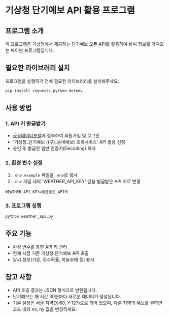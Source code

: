 # 기상청 단기예보 API 활용 프로그램

## 프로그램 소개
이 프로그램은 기상청에서 제공하는 단기예보 오픈 API를 활용하여 날씨 정보를 가져오는 파이썬 프로그램입니다.

## 필요한 라이브러리 설치
프로그램을 실행하기 전에 필요한 라이브러리를 설치해주세요:

```bash
pip install requests python-dotenv
```

## 사용 방법

### 1. API 키 발급받기
- [공공데이터포털](https://www.data.go.kr/)에 접속하여 회원가입 및 로그인
- '기상청_단기예보 ((구)_동네예보) 조회서비스' API 활용 신청
- 승인 후 발급된 일반 인증키(Decoding) 복사

### 2. 환경 변수 설정
1. `.env.example` 파일을 `.env`로 복사
2. `.env` 파일 내의 'WEATHER_API_KEY' 값을 발급받은 API 키로 변경

```
WEATHER_API_KEY=발급받은_API키
```

### 3. 프로그램 실행
```bash
python weather_api.py
```

## 주요 기능
- 환경 변수를 통한 API 키 관리
- 현재 시점 기준 기상청 단기예보 API 호출
- 날씨 정보(기온, 강수확률, 하늘상태 등) 표시

## 참고 사항
- API 호출 결과는 JSON 형식으로 반환됩니다.
- 단기예보는 매 시간 30분마다 새로운 데이터가 생성됩니다.
- 기본 설정은 서울 지역(X:60, Y:127)으로 되어 있으며, 다른 지역의 예보를 원하면 코드 내의 nx, ny 값을 변경하세요.
